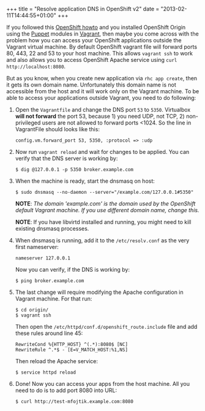 +++
title = "Resolve application DNS in OpenShift v2"
date = "2013-02-11T14:44:55+01:00"
+++

If you followed this [OpenShift howto](https://www.openshift.com/wiki/installing-openshift-origin-using-vagrant-and-puppet)
and you installed OpenShift Origin using the [Puppet](https://github.com/openshift/puppet-openshift_origin/archive/master.zip)
modules in [Vagrant](http://www.vagrantup.com/), then maybe you come across with
the problem how you can access your OpenShift applications outside the Vagrant
virtual machine. By default OpenShift vagrant file will forward ports 80, 443,
22 and 53 to your host machine. This allows <code>vagrant ssh</code> to work and
also allows you to access OpenShift Apache service using <code>curl
http://localhost:8080</code>.

But as you know, when you create new application via `rhc app create`, then it
gets its own domain name. Unfortunately this domain name is not accessible from
the host and it will work only on the Vagrant machine. To be able to access your
applications outside Vagrant, you need to do following:

1. Open the `Vagrantfile` and change the DNS port `53` to `5350`. Virtualbox
   **will not forward** the port 53, because 1) you need UDP, not TCP, 2)
   non-privileged users are not allowed to forward ports <1024.
   So the line in VagrantFile should looks like this:
   ```
   config.vm.forward_port 53, 5350, :protocol => :udp
   ```

2. Now run `vagrant reload` and wait for changes to be applied. You can verify
   that the DNS server is working by:
   ```
   $ dig @127.0.0.1 -p 5350 broker.example.com
   ```

3. When the machine is ready, start the dnsmasq on host:

   ```
   $ sudo dnsmasq --no-daemon --server="/example.com/127.0.0.1#5350"
   ```

   **NOTE**: *The domain 'example.com' is the domain used by the OpenShift default Vagrant
             machine. If you use different domain name, change this.*

   **NOTE**: If you have libvirtd installed and running, you might need to kill
             existing dnsmasq processes.

4. When dnsmasq is running, add it to the `/etc/resolv.conf` as the very first nameserver:
   ```
   nameserver 127.0.0.1
   ```
   Now you can verify, if the DNS is working by:
   ```
   $ ping broker.example.com
   ```

5. The last change will require modifying the Apache configuration in Vagrant
   machine. For that run:
   ```
   $ cd origin/
   $ vagrant ssh
   ```

   Then open the `/etc/httpd/conf.d/openshift_route.include` file and add these
   rules around line 45:
   ```
   RewriteCond %{HTTP_HOST} ^(.*):8080$ [NC]
   RewriteRule ^.*$ - [E=V_MATCH_HOST:%1,NS]
   ```
   Then reload the Apache service:
   ```
   $ service httpd reload
   ```

6. Done! Now you can access your apps from the host machine. All you need to do
   is to add port 8080 into URL:

   ```
   $ curl http://test-mfojtik.example.com:8080
   ```

